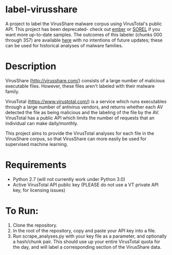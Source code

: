 # label-virusshare

A project to label the VirusShare malware corpus using VirusTotal's public API. This project has been deprecated- check out [ember](https://github.com/elastic/ember) or [SOREL](https://github.com/sophos-ai/SOREL-20M) if you want more up-to-date samples. The outcomes of this labeler (chunks 000 through 357) are available [here](https://drive.google.com/drive/folders/0B_IN6RzP69b2WC1wUjNqajYxRXM) with no intentions of future updates; these can be used for historical analyses of malware families.

# Description

VirusShare (http://virusshare.com/) consists of a large number of malicious executable files. However, these files aren't labeled with their malware family.

VirusTotal (https://www.virustotal.com/) is a service which runs executables through a large number of antivirus vendors, and returns whether each AV detected the file as being malicious and the labeling of the file by the AV. VirusTotal has a public API which limits the number of requests that an individual can make daily/monthly.

This project aims to provide the VirusTotal analyses for each file in the VirusShare corpus, so that VirusShare can more easily be used for supervised machine learning.

# Requirements
* Python 2.7 (will not currently work under Python 3.0)
* Active VirusTotal API public key (PLEASE do not use a VT private API key, for licensing issues)

# To Run:
1. Clone the repository.
2. In the root of the repository, copy and paste your API key into a file.
3. Run scrape\_analyses.py with your key file as a parameter, and optionally a hash/chunk pair. This should use up your entire VirusTotal quota for the day, and will label a corresponding section of the VirusShare data.
